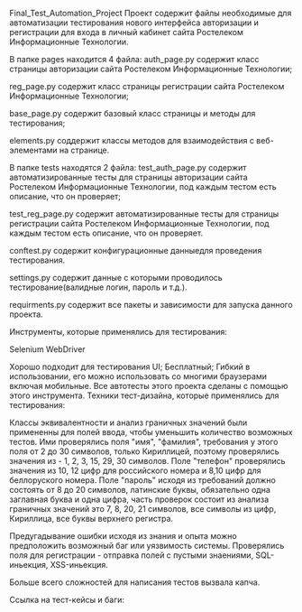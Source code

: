 Final_Test_Automation_Project
Проект содержит файлы необходимые для автоматизации тестирования нового интерфейса авторизации и регистрации для входа в личный кабинет сайта Ростелеком Информационные Технологии.

В папке pages находится 4 файла:
auth_page.py содержит класс страницы авторизации сайта Ростелеком Информационные Технологии;

reg_page.py содержит класс страницы регистрации сайта Ростелеком Информационные Технологии;

base_page.py содержит базовый класс страницы и методы для тестирования;

elements.py соддержит классы методов для взаимодействия с веб-элементами на странице.

В папке tests находятся 2 файла:
test_auth_page.py содержит автоматизированные тесты для страницы авторизации сайта Ростелеком Информационные Технологии, под каждым тестом есть описание, что он проверяет;

test_reg_page.py содержит автоматизированные тесты для страницы регистрации сайта Ростелеком Информационные Технологии, под каждым тестом есть описание, что он проверяет.

conftest.py содержит конфигурационные данныедля проведения тестирования.

settings.py содержит данные с которыми проводилось тестирование(валидные логин, пароль и т.д.).

requirments.py содержит все пакеты и зависимости для запуска данного проекта.

Инструменты, которые применялись для тестирования:

Selenium WebDriver

Хорошо подходит для тестирования UI;
Бесплатный;
Гибкий в использовании, его можно использовать со многими браузерами включая мобильные. Все автотесты этого проекта сделаны с помощью этого инструмента.
Техники тест-дизайна, которые применялись для тестирования:

Классы эквивалентности и анализ граничных значений были примененны для полей ввода, чтобы уменьшить количество возможных тестов. Ими проверялись поля "имя", "фамилия", требования у этого поля от 2 до 30 символов, только Кириллицей, поэтому проверялись значения из - 1, 2, 3, 15, 29, 30 символов. Поле "телефон" проверялись значения из 10, 12 цифр для российского номера и 8,10 цифр для беллоруского номера. Поле "пароль" исходя из требований должно состоять от 8 до 20 символов, латинские буквы, обязательно одна заглавная буква и одна цифра, часть проверок состоит из анализа граничных значений это 7, 8, 20, 21 символов, все символы из цифр, Кириллица, все буквы верхнего регистра.

Предугадывание ошибки исходя из знания и опыта можно предположить возможный баг или уязвимость системы. Проверялись поля для регистрации - отправка полей с пустыми знаениями, SQL-иньекция, XSS-иньекция.

Больше всего сложностей для написания тестов вызвала капча.

Ссылка на тест-кейсы и баги: 
